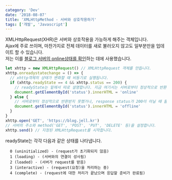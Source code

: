 ```yaml
---
category: 'Dev'
date: '2018-08-07'
title: 'XMLHttpMethod - 서버와 상호작용하기'
tags: ['개발', 'Javascript']
---
```


XMLHttpRequest(XHR)은 서버와 상호작용을 가능하게 해주는 객체입니다.  
Ajax에 주로 쓰이며, 마찬가지로 전체 데이터를 새로 불러오지 않고도 일부분만을 업데이트 할 수 있습니다.  
저는 이를 [블로그 서버의 online상태를 확인](https://blog.jell.kr/chat/2018/08/07/내_블로그는_살아있는가/)하는 데에 사용했습니다.

```javascript
let xhttp = new XMLHttpRequest() // XMLHttpRequest 객체를 만듭니다.
xhttp.onreadystatechange = () => {
  // xhttp객체의 상태가 변화할 때 비동기로 실행됩니다.
  if (xhttp.readyState == 4 && xhttp.status == 200) {
    // readyState는 밑에서 따로 설명합니다. 지금 여기서는 서버로부터 정상적으로 반환되었을 때를 나타냅니다.
    document.getElementById('status').innerHTML = 'online'
  } else {
    // 서버로부터 정상적으로 반환받지 못했거나, response status가 200이 아닐 때 들어옵니다.
    document.getElementById('status').innerHTML = 'offline'
  }
}
xhttp.open('GET', 'https://blog.jell.kr')
// 서버의 주소와 method('GET', 'POST', 'PUT', 'DELETE' 등)을 설정합니다.
xhttp.send() // 지정된 XMLHttpRequest를 시작합니다.
```

readyState는 각각 다음과 같은 상태를 나타냅니다.

```
  0 (uninitialized) - (request가 초기화되지 않음)
  1 (loading) - (서버와의 연결이 성사됨)
  2 (loaded) - (서버가 request를 받음)
  3 (interactive) - (request(요청)을 처리하는 중)
  4 (complete) - (request에 대한 처리가 끝났으며 응답할 준비가 완료됨)
```
